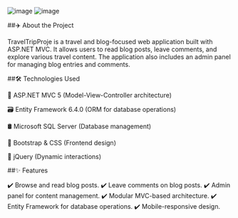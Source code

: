 ![image](https://github.com/user-attachments/assets/fc8a2bff-351f-485a-a358-111730b103b4)
![image](https://github.com/user-attachments/assets/af3be3ab-181f-4001-80cd-a8de61453d60)

##✈️ About the Project

TravelTripProje is a travel and blog-focused web application built with ASP.NET MVC. It allows users to read blog posts, leave comments, and explore various travel content. The application also includes an admin panel for managing blog entries and comments.

##🛠️ Technologies Used

🚀 ASP.NET MVC 5 (Model-View-Controller architecture)

🗃️ Entity Framework 6.4.0 (ORM for database operations)

🛢 Microsoft SQL Server (Database management)

🎨 Bootstrap & CSS (Frontend design)

🔄 jQuery (Dynamic interactions)

##✨ Features

✔️ Browse and read blog posts.
✔️ Leave comments on blog posts.
✔️ Admin panel for content management.
✔️ Modular MVC-based architecture.
✔️ Entity Framework for database operations.
✔️ Mobile-responsive design.
